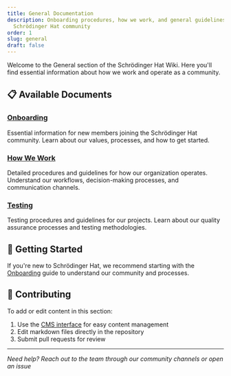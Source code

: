 ```yaml
---
title: General Documentation
description: Onboarding procedures, how we work, and general guidelines for the
  Schrödinger Hat community
order: 1
slug: general
draft: false
---
```

Welcome to the General section of the Schrödinger Hat Wiki. Here you'll find essential information about how we work and operate as a community.

## 📋 Available Documents

### [Onboarding](/general/onboarding/)

Essential information for new members joining the Schrödinger Hat community. Learn about our values, processes, and how to get started.

### [How We Work](/general/how-we-work/)

Detailed procedures and guidelines for how our organization operates. Understand our workflows, decision-making processes, and communication channels.

### [Testing](/general/testing/)

Testing procedures and guidelines for our projects. Learn about our quality assurance processes and testing methodologies.

## 🚀 Getting Started

If you're new to Schrödinger Hat, we recommend starting with the [Onboarding](/general/onboarding/) guide to understand our community and processes.

## 📝 Contributing

To add or edit content in this section:

1. Use the [CMS interface](/admin/) for easy content management
2. Edit markdown files directly in the repository
3. Submit pull requests for review

- - -

*Need help? Reach out to the team through our community channels or open an issue*
